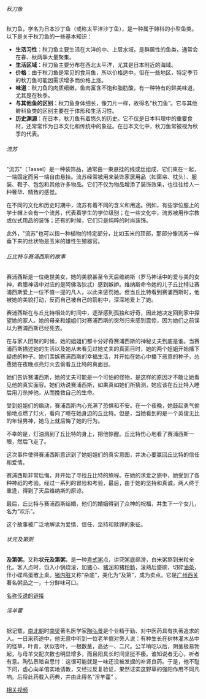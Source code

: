 ###### 秋刀鱼

秋刀鱼，学名为日本沙丁鱼（或称太平洋沙丁鱼），是一种属于鲱科的小型鱼类。以下是关于秋刀鱼的一些基本知识：

- **生活习性**：秋刀鱼主要生活在大洋的中、上层水域，是群居性的鱼类，通常会在春、秋两季大量聚集。
- **生活区域**：秋刀鱼主要分布在西北太平洋，尤其是日本附近的海域。
- **价格**：由于秋刀鱼是常见的食用鱼，所以价格适中。但在一些地区，特定季节的秋刀鱼可能因需求增多而价格上涨。
- **味道**：秋刀鱼的肉质细嫩，鱼肉富含不饱和脂肪酸，有一种特有的鲜美味道，尤其是在秋季。
- **与其他鱼的区别**：秋刀鱼身体细长，像刀片一样，故得名“秋刀鱼”。它与其他鲱科鱼类的区别主要在于体形和生活习性。
- **历史渊源**：在日本，秋刀鱼有着悠久的历史。它不仅是日本料理中的重要食材，还常常作为日本文化和传统中的象征。在日本文化中，秋刀鱼常被视为秋季的代表。

###### 流苏

"流苏"（Tassel）是一种装饰品，通常由一束悬挂的线或丝组成，它们束在一起，一端固定而另一端自由悬挂。流苏经常被用来装饰家居用品（如窗帘、枕头）、服装、鞋子、包包和其他许多物品。它们不仅为物品增添了装饰效果，也往往给人一种奢华、精致的感觉。

在不同的文化和历史时期中，流苏有着不同的含义和用途。例如，有些学位服上的学士帽上会有一个流苏，代表着学生的学位级别；在一些文化中，流苏被用作宗教或仪式用品的装饰；还有的时候，它们只是纯粹的时尚装饰。

此外，"流苏"也可以指一种植物的特定部分，比如玉米的顶部，那部分像流苏一样垂下来的丝状物是玉米的雄性生殖器官。

###### 丘比特与赛浦西斯的故事

赛浦西斯是一位绝世美女，她的美貌甚至令天后维纳斯（罗马神话中的爱与美的女神，希腊神话中对应的是阿佛洛狄忒）感到嫉妒。维纳斯命令她的儿子丘比特让赛浦西斯爱上一位不值一提的凡人，以此来惩罚她。但当丘比特看到赛浦西斯时，他被她的美貌打动，反而自己被自己的箭射中，深深地爱上了她。

赛浦西斯在与丘比特相处的时间中，逐渐感到孤独和好奇，因此她决定回到家中探望她的家人。她的母亲和姐姐们对赛浦西斯的突然归来感到震惊，因为她们之前误以为赛浦西斯已经死去。

在与家人团聚的时候，她的姐姐们都十分好奇赛浦西斯的神秘丈夫到底是谁。当赛浦西斯描述她的生活以及她从未看见过她丈夫的真面目时，她的两个姐姐开始播下疑虑的种子。她们羡嫉赛浦西斯的幸福生活，并开始在她心中播下恶意的种子，怂恿她在夜晚点亮灯火去偷看丘比特的真面目。

她们告诉赛浦西斯，她的丈夫可能是一个可怕的怪物，是这样的原因才不敢让她看见他的真实面容。她们劝说赛浦西斯，如果真如她们所猜测，她应该在丘比特入睡后用刀杀掉他，从而挽救自己的生命。

受到姐姐们的煽动，赛浦西斯内心充满了恐惧和不安。在一个夜晚，她鼓起勇气偷偷地点燃了灯火，看向了睡在她身边的丘比特。但是，当她看到的是一个英俊无比的年轻男神，她马上就后悔了她的行为。

不幸的是，灯油溅到了丘比特的身上，把他惊醒。丘比特伤心地看了赛浦西斯一眼，然后飞走了。

这次事件使得赛浦西斯意识到了她姐姐们的真实意图，并决心要赢回丘比特的信任和爱情。

赛浦西斯非常后悔，并开始了寻找丘比特的旅程。在她的求爱之旅中，她受到了各种神祇的考验。经过一系列的冒险和考验，最后，由于她的坚持和真诚，两人终于重逢，得到了天后维纳斯的原谅。

最后，丘比特与赛浦西斯结婚，他们的婚姻得到了众神的祝福，并生下一个女儿，名为“欢乐”。

这个故事被广泛地解读为爱情、信任、坚持和赎罪的象征。

###### 状元及第粥

**及第粥**，又称**状元及第粥**，是一种[粤式](https://zh.wikipedia.org/wiki/广东菜)[粥](https://zh.wikipedia.org/wiki/粥)点，讲究粥底绵滑，白米粥熬到米粒全化。客人点时，舀入小锅烧滚，加[猪](https://zh.wikipedia.org/wiki/家猪)心、[猪润](https://zh.wikipedia.org/wiki/豬潤)和猪[粉肠](https://zh.wikipedia.org/wiki/粉肠)，滚熟后盛碗，切碎[油条](https://zh.wikipedia.org/wiki/油条)，伴小碟鸡蛋散上桌。[猪](https://zh.wikipedia.org/wiki/家猪)[内脏](https://zh.wikipedia.org/wiki/内脏)又称“杂底”，美化为“及第”，成为卖点。它是[广州](https://zh.wikipedia.org/wiki/广州)[西关](https://zh.wikipedia.org/wiki/西关)著名粥品之一，十分鲜味可口。

[名称传说的链接](https://zh.wikipedia.org/wiki/%E5%8F%8A%E7%AC%AC%E7%B2%A5)

###### 淫羊藿

据记载，[南北朝](https://zh.wikipedia.org/wiki/南北朝)时[南梁](https://zh.wikipedia.org/wiki/南梁)著名医学家[陶弘景](https://zh.wikipedia.org/wiki/陶弘景)是个业精于勤、对中医药具有执著追求的人。一日采药途中，他无意中听到一位老羊倌对旁人说：有种生长在树林灌木丛中的怪草，叶青，状似杏叶，一根数茎，高达一、二尺。公羊啃吃以后，阴茎极易勃起，与母羊交配次数也明显增多，而且阳具长时间坚挺不痿。谁知说者无心，听者有意。陶弘景暗自思忖：这很可能就是一味还没被发掘的补肾良药。于是，他不耻下问，虚心向羊倌实地请教，又经过反复验证，果然证实这野草的强阳作用不同凡响。后将此药载入药典，并由此得名“淫羊藿” 。

[相关视频](https://www.bilibili.com/video/BV1yD4y1Y7bW)

